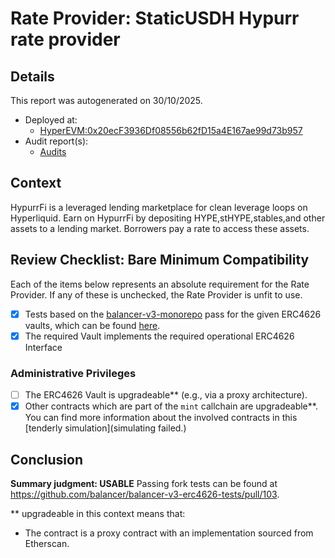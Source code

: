 
# Rate Provider: StaticUSDH Hypurr rate provider

## Details
This report was autogenerated on 30/10/2025.

- Deployed at:
    - [HyperEVM:0x20ecF3936Df08556b62fD15a4E167ae99d73b957](https://hyperevmscan.io/address/0x20ecF3936Df08556b62fD15a4E167ae99d73b957)
- Audit report(s):
    - [Audits](https://docs.hypurr.fi/introduction/security)

## Context
HypurrFi is a leveraged lending marketplace for clean leverage loops on Hyperliquid. Earn on HypurrFi by depositing HYPE,stHYPE,stables,and other assets to a lending market. Borrowers pay a rate to access these assets.

## Review Checklist: Bare Minimum Compatibility
Each of the items below represents an absolute requirement for the Rate Provider. If any of these is unchecked, the Rate Provider is unfit to use.

- [x] Tests based on the [balancer-v3-monorepo](https://github.com/balancer/balancer-v3-monorepo/tree/main/pkg/vault/test/foundry/fork) pass for the given ERC4626 vaults, which can be found [here](https://github.com/balancer/balancer-v3-erc4626-tests/tree/main/test).
- [x] The required Vault implements the required operational ERC4626 Interface

### Administrative Privileges
- [ ] The ERC4626 Vault is upgradeable** (e.g., via a proxy architecture).
- [x] Other contracts which are part of the `mint` callchain are upgradeable**. You can find more information
   about the involved contracts in this [tenderly simulation](simulating failed.)

## Conclusion
**Summary judgment: USABLE**
Passing fork tests can be found at https://github.com/balancer/balancer-v3-erc4626-tests/pull/103.

** upgradeable in this context means that:
- The contract is a proxy contract with an implementation sourced from Etherscan.
    
